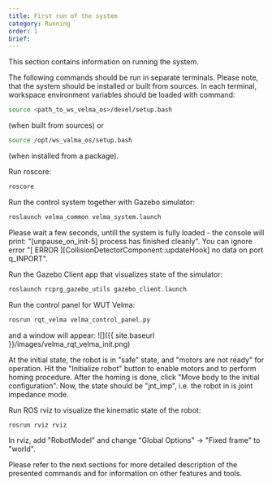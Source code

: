 ```yaml
---
title: First run of the system
category: Running
order: 1
brief: 
---
```


This section contains information on running the system.

The following commands should be run in separate terminals. Please note, that the system should be installed or built from sources.
In each terminal, workspace environment variables should be loaded with command:
```bash
source <path_to_ws_velma_os>/devel/setup.bash
```
(when built from sources)
or
```bash
source /opt/ws_valma_os/setup.bash
```
(when installed from a package).

Run roscore:
```bash
roscore
```

Run the control system together with Gazebo simulator:
```bash
roslaunch velma_common velma_system.launch
```
Please wait a few seconds, untill the system is fully loaded - the console will print:
"[unpause_on_init-5] process has finished cleanly".
You can ignore error "[ ERROR  ][CollisionDetectorComponent::updateHook] no data on port q_INPORT".

Run the Gazebo Client app that visualizes state of the simulator:
```bash
roslaunch rcprg_gazebo_utils gazebo_client.launch
```

Run the control panel for WUT Velma:
```bash
rosrun rqt_velma velma_control_panel.py
```
and a window will appear:
![]({{ site.baseurl }}/images/velma_rqt_velma_init.png)

At the initial state, the robot is in "safe" state, and "motors are not ready" for operation.
Hit the "Initialize robot" button to enable motors and to perform homing procedure.
After the homing is done, click "Move body to the initial configuration".
Now, the state should be "jnt_imp", i.e. the robot in is joint impedance mode.

Run ROS rviz to visualize the kinematic state of the robot:
```bash
rosrun rviz rviz
```
In rviz, add "RobotModel" and change "Global Options" -> "Fixed frame" to "world".

Please refer to the next sections for more detailed description of the presented commands and for information on other features and tools.
